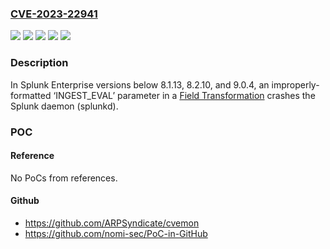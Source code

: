 ### [CVE-2023-22941](https://cve.mitre.org/cgi-bin/cvename.cgi?name=CVE-2023-22941)
![](https://img.shields.io/static/v1?label=Product&message=Splunk%20Cloud%20Platform&color=blue)
![](https://img.shields.io/static/v1?label=Product&message=Splunk%20Enterprise&color=blue)
![](https://img.shields.io/static/v1?label=Version&message=-%3C%209.0.2212%20&color=brighgreen)
![](https://img.shields.io/static/v1?label=Version&message=8.1%3C%208.1.13%20&color=brighgreen)
![](https://img.shields.io/static/v1?label=Vulnerability&message=An%20exception%20is%20thrown%20from%20a%20function%2C%20but%20it%20is%20not%20caught.&color=brighgreen)

### Description

In Splunk Enterprise versions below 8.1.13, 8.2.10, and 9.0.4, an improperly-formatted ‘INGEST_EVAL’ parameter in a [Field Transformation](https://docs.splunk.com/Documentation/Splunk/latest/Knowledge/Managefieldtransforms) crashes the Splunk daemon (splunkd).

### POC

#### Reference
No PoCs from references.

#### Github
- https://github.com/ARPSyndicate/cvemon
- https://github.com/nomi-sec/PoC-in-GitHub


